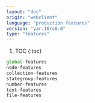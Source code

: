 ```yaml
---
layout: "doc"
origin: "webclient"
language: "production features"
version: "yar.16rc8.0"
type: "features"
---
```


1. TOC
{:toc}

```js
global-features
node-features
collection-features
stategroup-features
number-features
text-features
file-features
```
